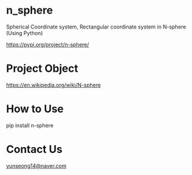 # n_sphere

Spherical Coordinate system, Rectangular coordinate system in N-sphere (Using Python)

https://pypi.org/project/n-sphere/

# Project Object

https://en.wikipedia.org/wiki/N-sphere

# How to Use

pip install n-sphere

# Contact Us
yunseong14@naver.com
